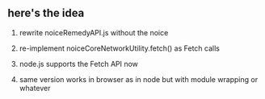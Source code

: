 ## here's the idea

1. rewrite noiceRemedyAPI.js without the noice

2. re-implement noiceCoreNetworkUtility.fetch() as Fetch calls

3. node.js supports the Fetch API now

4. same version works in browser as in node but with module wrapping or whatever
